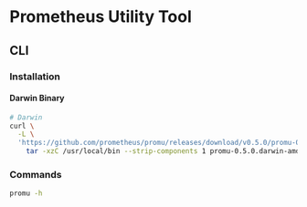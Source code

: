 # Prometheus Utility Tool

## CLI

### Installation

#### Darwin Binary

```sh
# Darwin
curl \
  -L \
  'https://github.com/prometheus/promu/releases/download/v0.5.0/promu-0.5.0.darwin-amd64.tar.gz' | \
    tar -xzC /usr/local/bin --strip-components 1 promu-0.5.0.darwin-amd64/promu
```

### Commands

```sh
promu -h
```
